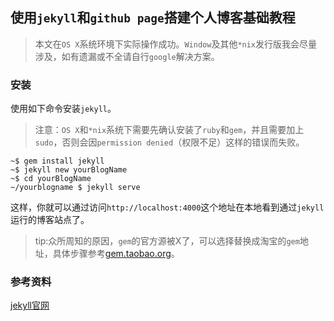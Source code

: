 使用`jekyll`和`github page`搭建个人博客基础教程
---

> 本文在`OS X`系统环境下实际操作成功。`Window`及其他`*nix`发行版我会尽量涉及，如有遗漏或不全请自行`google`解决方案。

### 安装

使用如下命令安装`jekyll`。

> 注意：`OS X`和`*nix`系统下需要先确认安装了`ruby`和`gem`，并且需要加上`sudo`，否则会因`permission denied`（权限不足）这样的错误而失败。

```
~$ gem install jekyll
~$ jekyll new yourBlogName
~$ cd yourBlogName
~/yourblogname $ jekyll serve
```

这样，你就可以通过访问`http://localhost:4000`这个地址在本地看到通过`jekyll`运行的博客站点了。

> tip:众所周知的原因，`gem`的官方源被X了，可以选择替换成淘宝的`gem`地址，具体步骤参考[gem.taobao.org](http://ruby.taobao.org/)。

### 参考资料
[jekyll官网](http://jekyllrb.com/)
